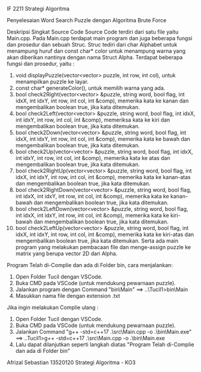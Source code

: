 IF 2211 Strategi Algoritma

Penyelesaian Word Search Puzzle dengan Algoritma Brute Force

Deskripsi Singkat Source Code
Source Code terdiri dari satu file yaitu Main.cpp. Pada Main.cpp terdapat main program dan juga beberapa fungsi dan prosedur dan sebuah Struc.
Struc tediri dari char Alphabet untuk menampung huruf dan const char* color untuk menampung warna yang akan diberikan nantinya dengan nama Struct Alpha.
Terdapat beberapa fungsi dan prosedur, yaitu :
1. void displayPuzzle(vector<vector<Alpha>> puzzle, int row, int col), untuk menampilkan puzzle ke layar.
2. const char* generateColor(), untuk memilih warna yang ada.
3. bool check2Right(vector<vector<Alpha>> &puzzle, string word, bool flag, int idxX, int idxY, int row, int col, int &comp), memerika kata ke kanan dan mengembalikan boolean true, jika kata ditemukan.
4. bool check2Left(vector<vector<Alpha>> &puzzle, string word, bool flag, int idxX, int idxY, int row, int col, int &comp), memeriksa kata ke kiri dan mengembalikan boolean true, jika kata ditemukan.
5. bool check2Down(vector<vector<Alpha>> &puzzle, string word, bool flag, int idxX, int idxY, int row, int col, int &comp), memerika kata ke bawah dan mengembalikan boolean true, jika kata ditemukan.
6. bool check2Up(vector<vector<Alpha>> &puzzle, string word, bool flag, int idxX, int idxY, int row, int col, int &comp), memerika kata ke atas dan mengembalikan boolean true, jika kata ditemukan.
7. bool check2RightUp(vector<vector<Alpha>> &puzzle, string word, bool flag, int idxX, int idxY, int row, int col, int &comp), memerika kata ke kanan-atas dan mengembalikan boolean true, jika kata ditemukan.
8. bool check2RightDown(vector<vector<Alpha>> &puzzle, string word, bool flag, int idxX, int idxY, int row, int col, int &comp), memerika kata ke kanan-bawah dan mengembalikan boolean true, jika kata ditemukan.
9. bool check2LeftDown(vector<vector<Alpha>> &puzzle, string word, bool flag, int idxX, int idxY, int row, int col, int &comp), memerika kata ke kiri-bawah dan mengembalikan boolean true, jika kata ditemukan.
10. bool check2LeftUp(vector<vector<Alpha>> &puzzle, string word, bool flag, int idxX, int idxY, int row, int col, int &comp),  memerika kata ke kiri-atas dan mengembalikan boolean true, jika kata ditemukan.
Serta ada main program yang melakukan pembacaan file dan menge-assign puzzle ke matrix yang berupa vector 2D dari Alpha.

Program Telah di-Complie dan ada di Folder bin, cara menjalankan:
  1. Open Folder Tucil dengan VSCode.
  2. Buka CMD pada VSCode (untuk mendukung pewarnaan puzzle).
  3. Jalankan program dengan Command "bin\Main" ==> ..\Tucil1>bin\Main
  4. Masukkan nama file dengan extension .txt
  
Jika ingin melakukan Complie ulang :
  1. Open Folder Tucil dengan VSCode.
  2. Buka CMD pada VSCode (untuk mendukung pewarnaan puzzle).
  3. Jalankan Command "g++ -std=c++17 .\src\Main.cpp -o .\bin\Main.exe" ==> ..Tucil1>g++ -std=c++17 .\src\Main.cpp -o .\bin\Main.exe
  4. Lalu dapat dilanjutkan seperti langkah diatas "Program Telah di-Complie dan ada di Folder bin"
  
  
Afrizal Sebastian
13520120
Strategi Algoritma - KO3
  
